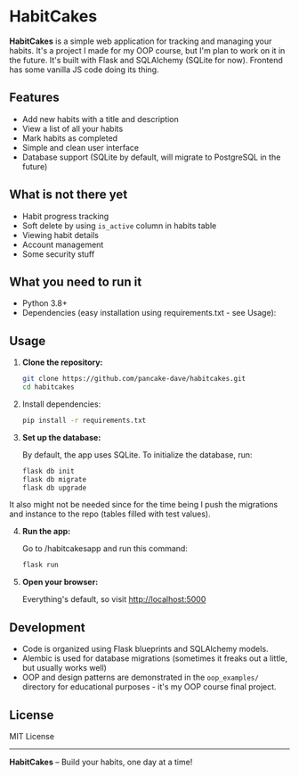 # HabitCakes

**HabitCakes** is a simple web application for tracking and managing your habits. It's a project I made for my OOP course, but I'm plan to work on it in the future.
It's built with Flask and SQLAlchemy (SQLite for now). Frontend has some vanilla JS code doing its thing.

## Features

- Add new habits with a title and description
- View a list of all your habits
- Mark habits as completed
- Simple and clean user interface
- Database support (SQLite by default, will migrate to PostgreSQL in the future)

## What is not there yet

- Habit progress tracking
- Soft delete by using `is_active` column in habits table
- Viewing habit details
- Account management
- Some security stuff


## What you need to run it

- Python 3.8+ 
- Dependencies (easy installation using requirements.txt - see Usage):


## Usage

1. **Clone the repository:**

   ```bash
   git clone https://github.com/pancake-dave/habitcakes.git
   cd habitcakes
   ```
2. Install dependencies:
    ```bash
    pip install -r requirements.txt
    ```

3. **Set up the database:**

   By default, the app uses SQLite. To initialize the database, run:

   ```bash
   flask db init
   flask db migrate
   flask db upgrade
   ```
It also might not be needed since for the time being I push the migrations and instance to the repo (tables filled with test values).

4. **Run the app:**

    Go to /habitcakesapp and run this command:
   ```bash
   flask run
   ```

4. **Open your browser:**

   Everything's default, so visit [http://localhost:5000](http://localhost:5000)

## Development

- Code is organized using Flask blueprints and SQLAlchemy models.
- Alembic is used for database migrations (sometimes it freaks out a little, but usually works well)
- OOP and design patterns are demonstrated in the `oop_examples/` directory for educational purposes - it's my OOP course final project.


## License

MIT License

---

**HabitCakes** – Build your habits, one day at a time!